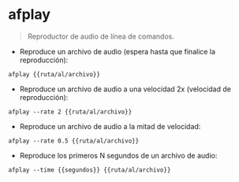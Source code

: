 # afplay

> Reproductor de audio de línea de comandos.

- Reproduce un archivo de audio (espera hasta que finalice la reproducción):

`afplay {{ruta/al/archivo}}`

- Reproduce un archivo de audio a una velocidad 2x (velocidad de reproducción):

`afplay --rate 2 {{ruta/al/archivo}}`

- Reproduce un archivo de audio a la mitad de velocidad:

`afplay --rate 0.5 {{ruta/al/archivo}}`

- Reproduce los primeros N segundos de un archivo de audio:

`afplay --time {{segundos}} {{ruta/al/archivo}}`
